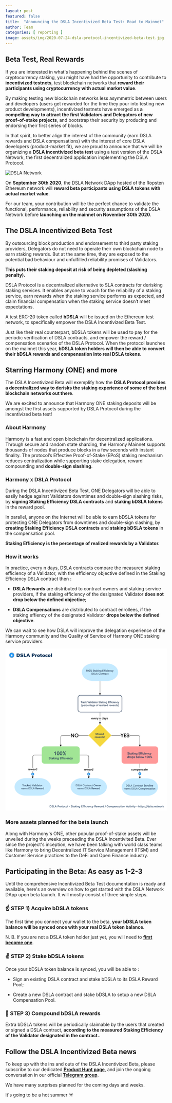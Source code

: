 ```yaml
---
layout: post
featured: false
title:  "Announcing the DSLA Incentivized Beta Test: Road to Mainnet"
author: Team
categories: [ reporting ]
image: assets/img/2020-07-24-dsla-protocol-incentivized-beta-test.jpg
---
```


## Beta Test, Real Rewards

If you are interested in what's happening behind the scenes of cryptocurrency staking, you might have had the opportunity to contribute to **incentivized testnets**, test blockchain networks that **reward their participants using cryptocurrency with actual market value**.

By making testing new blockchain networks less asymmetric between users and developers (users get rewarded for the time they pour into testing new product developments), incentivized testnets have emerged as **a compelling way to attract the first Validators and Delegators of new proof-of-stake projects**, and bootstrap their security by producing and endorsing their first series of blocks.

In that spirit, to better align the interest of the community (earn DSLA rewards and DSLA compensations) with the interest of core DSLA developers (product-market fit), we are proud to announce that we will be organizing a **DSLA incentivized beta test** using a test version of the DSLA Network, the first decentralized application implementing the DSLA Protocol. 

![DSLA Network](https://storage.googleapis.com/stacktical-public/dsla_network.png)

On **September 30th 2020**, the DSLA Network DApp hosted of the Ropsten Ethereum network will **reward beta participants using DSLA tokens with actual market value**.

For our team, your contribution will be the perfect chance to validate the functional, performance, reliability and security assumptions of the DSLA Network before **launching on the mainnet on November 30th 2020**.

## The DSLA Incentivized Beta Test

By outsourcing block production and endorsement to third party staking providers, Delegators do not need to operate their own blockchain node to earn staking rewards. But at the same time, they are exposed to the potential bad behaviour and unfulfilled reliability promises of Validators.

**This puts their staking deposit at risk of being depleted (slashing penalty).**

DSLA Protocol is a decentralized alternative to SLA contracts for derisking staking services. It enables anyone to vouch for the reliability of a staking service, earn rewards when the staking service performs as expected, and claim financial compensation when the staking service doesn’t meet expectations.

A test ERC-20 token called **bDSLA** will be issued on the Ethereum test network, to specifically empower the DSLA Incentivized Beta Test.  

Just like their real counterpart, bDSLA tokens will be used to pay for the periodic verification of DSLA contracts, and empower the reward / compensation scenarios of the DSLA Protocol.  When the protocol launches on the mainnet this year, **bDSLA token holders will then be able to convert their bDSLA rewards and compensation into real DSLA tokens**.  

## Starring Harmony (ONE) and more

The DSLA Incentivized Beta will exemplify how the **DSLA Protocol provides a decentralized way to derisks the staking experience of some of the best blockchain networks out there**. 

We are excited to announce that Harmony ONE staking deposits will be amongst the first assets supported by DSLA Protocol during the incentivized beta test!

### About Harmony

Harmony is a fast and open blockchain for decentralized applications. Through secure and random state sharding, the Harmony Mainnet supports thousands of nodes that produce blocks in a few seconds with instant finality. The protocol’s Effective Proof-of-Stake (EPoS) staking mechanism reduces centralization while supporting stake delegation, reward compounding and **double-sign slashing**.

### Harmony x DSLA Protocol

During the DSLA Incentivized Beta Test, ONE Delegators will be able to easily hedge against Validators downtimes and double-sign slashing risks, by **signing Staking Efficiency DSLA contracts** and **staking bDSLA tokens** in the reward pool.

In parallel, anyone on the Internet will be able to earn bDSLA tokens for protecting ONE Delegators from downtimes and double-sign slashing, by **creating Staking Efficiency DSLA contracts** and **staking bDSLA tokens** in the compensation pool.

**Staking Efficiency is the percentage of realized rewards by a Validator.**

### How it works

In practice, every n days, DSLA contracts compare the measured staking efficiency of a Validator, with the efficiency objective defined in the Staking Efficiency DSLA contract then :

* **DSLA Rewards** are distributed to contract owners and staking service providers, if the staking efficiency of the designated Validator **does not drop below the defined objective**;

* **DSLA Compensations** are distributed to contract enrollees, if the staking effiency of the designated Validator **drops below the defined objective**.

We can wait to see how DSLA will improve the delegation experience of the Harmony community and the Quality of Service of Harmony ONE staking service providers.

![activity_staking-efficiency-dsla.png](/assets/img/2020-07-24-dsla-protocol-incentivized-beta-test_activity_staking-efficiency-dsla.png)

### More assets planned for the beta launch

Along with Harmony's ONE, other popular proof-of-stake assets will be unveiled during the weeks preceeding the DSLA Incentivited Beta. Ever since the project's inception, we have been talking with world class teams like Harmony to bring Decentralized IT Service Management (ITSM) and Customer Service practices to the DeFi and Open Finance industry.

## Participating in the Beta: As easy as 1-2-3

Until the comprehensive Incentivized Beta Test documentation is ready and available, here's an overview on how to get started with the DSLA Network DApp upon beta launch. It will mostly consist of three simple steps.

### ☝️ STEP 1) Acquire bDSLA tokens  

The first time you connect your wallet to the beta, **your bDSLA token balance will be synced once with your real DSLA token balance.**  

N. B. If you are not a DSLA token holder just yet, you will need to **[first become one](https://www.probit.com/app/exchange/DSLA-USDT)**.  

### ✌️ STEP 2) Stake bDSLA tokens

Once your bDSLA token balance is synced, you will be able to :  

* Sign an existing DSLA contract and stake bDSLA to its DSLA Reward Pool;

* Create a new DSLA contract and stake bDSLA to setup a new DSLA Compensation Pool.

### 🤟 STEP 3) Compound bDSLA rewards

Extra bDSLA tokens will be periodically claimable by the users that created or signed a DSLA contract, **according to the measured Staking Efficiency of the Validator designated in the contract.**.


## Follow the DSLA Incentivized Beta news

To keep up with the ins and outs of the DSLA Incentivized Beta, please subscribe to our dedicated **[Product Hunt page](https://www.producthunt.com/upcoming/dsla-network)**, and join the ongoing conversation in our official **[Telegram group](https://t.me/stacktical)**.  

We have many surprises planned for the coming days and weeks. 

It's going to be a hot summer ☀️

